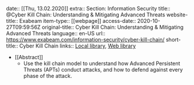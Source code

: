 date:: [[Thu, 13.02.2020]]
extra:: Section: Information Security
title:: @Cyber Kill Chain: Understanding & Mitigating Advanced Threats
website-title:: Exabeam
item-type:: [[webpage]]
access-date:: 2020-10-27T09:59:56Z
original-title:: Cyber Kill Chain: Understanding & Mitigating Advanced Threats
language:: en-US
url:: https://www.exabeam.com/information-security/cyber-kill-chain/
short-title:: Cyber Kill Chain
links:: [Local library](zotero://select/library/items/GYGFFZKD), [Web library](https://www.zotero.org/users/6520516/items/GYGFFZKD)

- [[Abstract]]
	- Use the kill chain model to understand how Advanced Persistent Threats (APTs) conduct attacks, and how to defend against every phase of the attack.